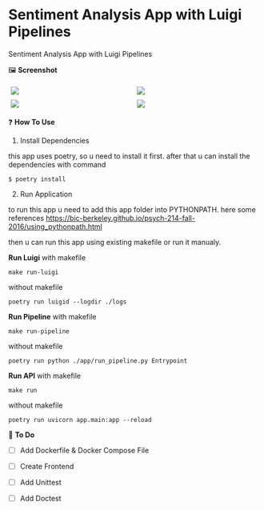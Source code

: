 # Sentiment Analysis App with Luigi Pipelines
Sentiment Analysis App with Luigi Pipelines

🖼️ **Screenshot**

<div style='display: flex;flex-wrap: wrap;'>
<img style='margin:5px; flex: 1 0 40%;' src='https://paper-attachments.dropbox.com/s_2EAB53F891FDAF5B66CFA57800D2345F9C33E58D86F3B19A9CD5BBB46B2FE1D4_1607737267427_openapi-docs.png'>
<img style='margin:5px; flex: 1 0 40%;' src='https://paper-attachments.dropbox.com/s_2EAB53F891FDAF5B66CFA57800D2345F9C33E58D86F3B19A9CD5BBB46B2FE1D4_1607737251482_api.png'>
<img style='margin:5px; flex: 1 0 40%;' src='https://paper-attachments.dropbox.com/s_2EAB53F891FDAF5B66CFA57800D2345F9C33E58D86F3B19A9CD5BBB46B2FE1D4_1607737280082_luigi-dashboard.png'>
<img style='margin:5px; flex: 1 0 40%;' src='https://paper-attachments.dropbox.com/s_2EAB53F891FDAF5B66CFA57800D2345F9C33E58D86F3B19A9CD5BBB46B2FE1D4_1607737276571_luigi-depgraph.png'>
</div>

❓ **How To Use**

1. Install Dependencies

this app uses poetry, so u need to install it first. after that u can install the dependencies with command

    $ poetry install


2. Run Application

to run this app u need to add this app folder into PYTHONPATH. here some references https://bic-berkeley.github.io/psych-214-fall-2016/using_pythonpath.html

then u can run this app using existing makefile or run it manualy.

**Run Luigi**
with makefile

    make run-luigi

without makefile

    poetry run luigid --logdir ./logs

**Run Pipeline**
with makefile

    make run-pipeline

without makefile

    poetry run python ./app/run_pipeline.py Entrypoint

**Run API**
with makefile

    make run

without makefile

    poetry run uvicorn app.main:app --reload

📔 **To Do**

- [ ] Add Dockerfile & Docker Compose File
- [ ] Create Frontend
- [ ] Add Unittest
- [ ] Add Doctest

